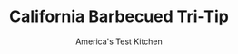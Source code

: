 ---
layout: ../../layouts/MarkdownPostLayout.astro
title: California Barbecued Tri-Tip
author: America's Test Kitchen
pubDate: 2023-03-15
description: "Grilled barbecue tri-tip often results in a charred exterior and very rare center. We focused on cooking the outside less and the inside more."
image_url: https://res.cloudinary.com/hksqkdlah/image/upload/ar_1:1,c_fill,dpr_2.0,f_auto,fl_lossy.progressive.strip_profile,g_faces:auto,q_auto:low,w_344/1879_sfs-jj07-opn-4c-tritipsteak3
tags: ["Main Courses","American","California","Beef","Grilling & Barbecue","Cookbook Collection","Cook's Country TV"]
calories: 1827
protein: 30
carbohydrates: 1
fats: 
fiber: 
ingredients: ["1 , tri-tip roast (about 2 pounds), trimmed","6 , garlic cloves, minced","2 tablespoons, olive oil","3/4 teaspoon, salt","2 cups, wood chips, preferably oak","1 teaspoon, pepper","3/4 teaspoon, garlic salt"]
serves: 6
time: "1 hour, plus 1 hour marinating and 20 minutes resting"
instructions: ["Pat roast dry with paper towels. Using fork, prick roast about 20 times on each side. Combine garlic, oil, and salt and rub over roast. Cover with plastic wrap and refrigerate for 1 hour or up to 24 hours.","Soak wood chips in bowl of water to cover for 15 minutes. Open bottom vents on grill. Light large chimney starter filled with charcoal briquettes (about 100 coals) and burn until charcoal is covered with fine gray ash. Pour hot coals in even layer over one half of grill. Set cooking grate in place, cover, open lid vents completely, and let grill heat for 5 minutes. Scrape cooking grate clean.","Using paper towels, wipe garlic paste off roast. Rub pepper and garlic salt all over meat. Grill directly over coals until well browned, about 5 minutes per side. Carefully remove roast and cooking grate from grill and scatter wood chips over coals. Replace cooking grate and arrange roast on cooler side of grill. Cover, positioning lid vents directly over meat, and cook until roast registers about 130 degrees (for medium-rare), about 20 minutes. Transfer meat to cutting board, tent loosely with foil, and let rest for 20 minutes. Slice thinly across the grain. Serve."]
nutrition: ["486 mg Potassium","278 mg Phosphorus","45 mg Calcium","2 mg Iron","32 mg Magnesium","367 mg Sodium","5 mg Zinc","18 g Fat","9 mg Niacin (B3)","10 g Monounsaturated","1 g Polyunsaturated","100 mg Cholesterol","5 g Saturated","16 µg Folate (food)","5 µg Vitamin K","104 g Water","1 g Carbs","16 µg Folate equivalent (total)","30 g Protein","1 mg Vitamin E","1 µg Vitamin B12","304 kcal Energy","1827 calories"]
notes: "If you cant find tri-tip, bottom round is an acceptable alternative. The traditional accompaniments to tri-tip are Santa Maria Salsa and California Barbecued Beans."
---